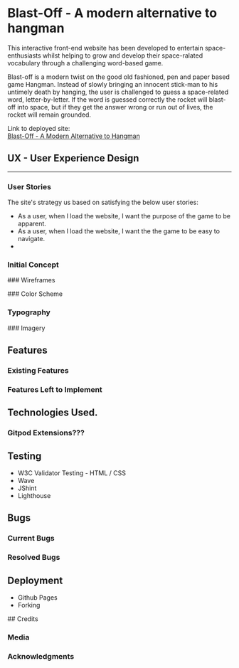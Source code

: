 # Blast-Off - A modern alternative to hangman

This interactive front-end website has been developed to entertain space-enthusiasts whilst helping to grow and develop their space-ralated vocabulary through a challenging word-based game.

Blast-off is a modern twist on the good old fashioned, pen and paper based game Hangman.  Instead of slowly bringing an innocent stick-man to his untimely death by hanging, the user is challenged to guess a space-related word, letter-by-letter.  If the word is guessed correctly the rocket will blast-off into space, but if they get the answer wrong or run out of lives, the rocket will remain grounded.

Link to deployed site:
<br>
[Blast-Off - A Modern Alternative to Hangman](https://shellied.github.io/Blast-Off/)


## UX - User Experience Design
---

### User Stories

The site's strategy us based on satisfying the below user stories:

* As a user, when I load the website, I want the purpose of the game to be apparent.
* As a user, when I load the website, I want the the game to be easy to navigate.
* 

### Initial Concept

### Wireframes

### Color Scheme

### Typography

### Imagery

## Features

### Existing Features

### Features Left to Implement

## Technologies Used. 

### Gitpod Extensions???

## Testing
* W3C Validator Testing - HTML / CSS
* Wave
* JShint
* Lighthouse

## Bugs
### Current Bugs
### Resolved Bugs

## Deployment
* Github Pages
* Forking

## Credits

### Media

### Acknowledgments







